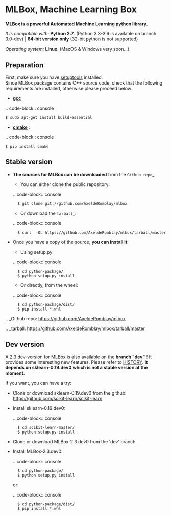 MLBox, Machine Learning Box
===========================

__MLBox is a powerful Automated Machine Learning python library.__

_It is compatible with:_ __Python 2.7__. (Python 3.3-3.6 is available on branch 3.0-dev) | __64-bit version only__ (32-bit python is not supported)

_Operating system:_ __Linux__. (MacOS & Windows very soon...)


## Preparation 

First, make sure you have [setuptools](https://pypi.python.org/pypi/setuptools) installed. <br/>
Since MLBox package contains C++ source code, check that the following requirements are installed, otherwise please proceed below: 

* **[gcc](https://gcc.gnu.org/)** 

.. code-block:: console

    $ sudo apt-get install build-essential
    
* **[cmake](https://cmake.org/)** : 

.. code-block:: console

    $ pip install cmake
    
    
## Stable version


* **The sources for MLBox can be downloaded** from the `Github repo`_.

    * You can either clone the public repository:

    .. code-block:: console

        $ git clone git://github.com/AxeldeRomblay/mlbox

    * Or download the `tarball`_:

    .. code-block:: console

        $ curl  -OL https://github.com/AxeldeRomblay/mlbox/tarball/master


* Once you have a copy of the source, **you can install it:**

    * Using setup.py: 
    
    .. code-block:: console

        $ cd python-package/
        $ python setup.py install

    * Or directly, from the wheel:

    .. code-block:: console

        $ cd python-package/dist/
        $ pip install *.whl


.. _Github repo: https://github.com/AxeldeRomblay/mlbox

.. _tarball: https://github.com/AxeldeRomblay/mlbox/tarball/master



## Dev version


A 2.3 dev-version for MLBox is also available on the __branch "dev"__ ! It provides some interesting new features. Please refer to [HISTORY](https://github.com/AxeldeRomblay/MLBox/blob/master/HISTORY.rst). __It depends on sklearn-0.19.dev0 which is not a stable version at the moment.__

If you want, you can have a try: 

* Clone or download sklearn-0.19.dev0 from the github: https://github.com/scikit-learn/scikit-learn
* Install sklearn-0.19.dev0: 

    .. code-block:: console

        $ cd scikit-learn-master/
        $ python setup.py install 

* Clone or download MLBox-2.3.dev0 from the 'dev' branch. 
* Install MLBox-2.3.dev0: 

    .. code-block:: console

        $ cd python-package/
        $ python setup.py install 

    or:

    .. code-block:: console

        $ cd python-package/dist/
        $ pip install *.whl



